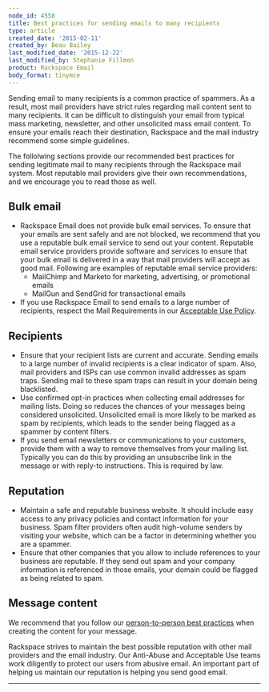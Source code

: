 ```yaml
---
node_id: 4558
title: Best practices for sending emails to many recipients
type: article
created_date: '2015-02-11'
created_by: Beau Bailey
last_modified_date: '2015-12-22'
last_modified_by: Stephanie Fillmon
product: Rackspace Email
body_format: tinymce
---
```


Sending email to many recipients is a common practice of spammers. As a
result, most mail providers have strict rules regarding mail content
sent to many recipients. It can be difficult to distinguish your email
from typical mass marketing, newsletter, and other unsolicited mass
email content. To ensure your emails reach their destination, Rackspace
and the mail industry recommend some simple guidelines.

The follolwing sections provide our recommended best practices for
sending legitimate mail to many recipients through the Rackspace mail
system. Most reputable mail providers give their own recommendations,
and we encourage you to read those as well.

Bulk email
----------

-   Rackspace Email does not provide bulk email services. To ensure that
    your emails are sent safely and are not blocked, we recommend that
    you use a reputable bulk email service to send out your content.
    Reputable email service providers provide software and services to
    ensure that your bulk email is delivered in a way that mail
    providers will accept as good mail. Following are examples of
    reputable email service providers:
    -   MailChimp and Marketo for marketing, advertising, or promotional
        emails
    -   MailGun and SendGrid for transactional emails
-   If you use Rackspace Email to send emails to a large number of
    recipients, respect the Mail Requirements in our [Acceptable Use
    Policy](http://www.rackspace.com/information/legal/aup).

Recipients
----------

-   Ensure that your recipient lists are current and accurate. Sending
    emails to a large number of invalid recipients is a clear indicator
    of spam. Also, mail providers and ISPs can use common invalid
    addresses as spam traps. Sending mail to these spam traps can result
    in your domain being blacklisted.
-   Use confirmed opt-in practices when collecting email addresses for
    mailing lists. Doing so reduces the chances of your messages being
    considered unsolicited. Unsolicited email is more likely to be
    marked as spam by recipients, which leads to the sender being
    flagged as a spammer by content filters.
-   If you send email newsletters or communications to your customers,
    provide them with a way to remove themselves from your mailing list.
    Typically you can do this by providing an unsubscribe link in the
    message or with reply-to instructions. This is required by law.

Reputation
----------

-   Maintain a safe and reputable business website. It should include
    easy access to any privacy policies and contact information for
    your business. Spam filter providers often audit high-volume senders
    by visiting your website, which can be a factor in determining
    whether you are a spammer.
-   Ensure that other companies that you allow to include references to
    your business are reputable. If they send out spam and your company
    information is referenced in those emails, your domain could be
    flagged as being related to spam.

Message content
---------------

We recommend that you follow our [person-to-person best
practices](/how-to/best-practices-for-sending-person-to-person-email)
when creating the content for your message.

Rackspace strives to maintain the best possible reputation with other
mail providers and the email industry. Our Anti-Abuse and Acceptable Use
teams work diligently to protect our users from abusive email. An
important part of helping us maintain our reputation is helping you send
good email.

<div>

------------------------------------------------------------------------

</div>

